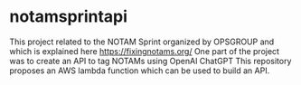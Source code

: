 # notamsprintapi
This project related to the NOTAM Sprint organized by OPSGROUP and which is explained here https://fixingnotams.org/
One part of the project was to create an API to tag NOTAMs using OpenAI ChatGPT
This repository proposes an AWS lambda function which can be used to build an API.
